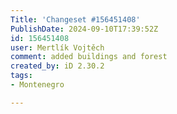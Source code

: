 ```yaml
---
Title: 'Changeset #156451408'
PublishDate: 2024-09-10T17:39:52Z
id: 156451408
user: Mertlík Vojtěch
comment: added buildings and forest
created_by: iD 2.30.2
tags:
- Montenegro

---
```

